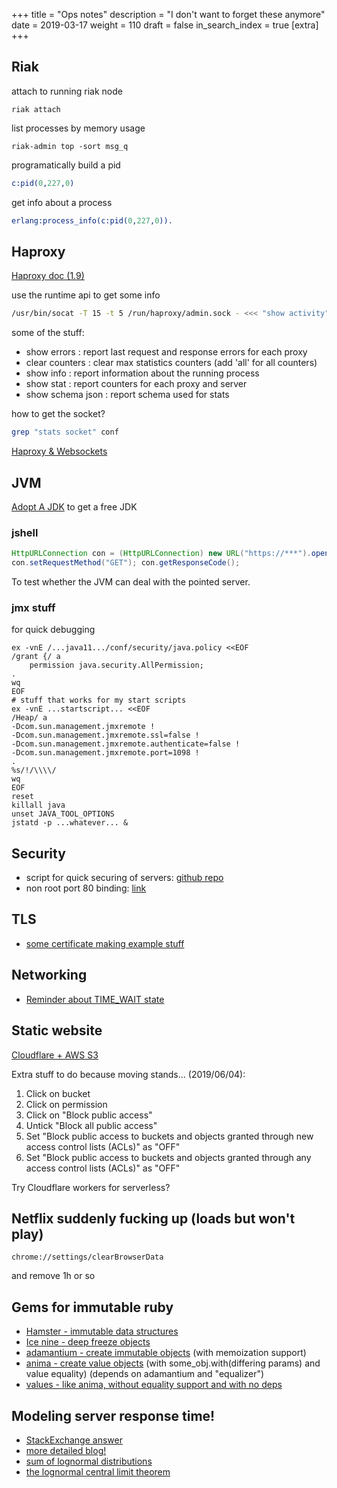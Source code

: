 +++
title = "Ops notes"
description = "I don't want to forget these anymore"
date = 2019-03-17
weight = 110
draft = false
in_search_index = true
[extra]
+++

## Riak

attach to running riak node
```shell
riak attach
```

list processes by memory usage

```shell
riak-admin top -sort msg_q
```

programatically build a pid

```erlang
c:pid(0,227,0)
```

get info about a process

```erlang
erlang:process_info(c:pid(0,227,0)).
```

## Haproxy

[Haproxy doc (1.9)](https://cbonte.github.io/haproxy-dconv/1.9/configuration.html)

use the runtime api to get some info

```bash
/usr/bin/socat -T 15 -t 5 /run/haproxy/admin.sock - <<< "show activity" 
```

some of the stuff:
- show errors    : report last request and response errors for each proxy
- clear counters : clear max statistics counters (add 'all' for all counters)
- show info      : report information about the running process
- show stat      : report counters for each proxy and server
- show schema json : report schema used for stats

how to get the socket?

```bash
grep "stats socket" conf
```

[Haproxy & Websockets](https://www.haproxy.com/blog/websockets-load-balancing-with-haproxy/)

## JVM

[Adopt A JDK](https://adoptopenjdk.net/) to get a free JDK

### jshell

```java
HttpURLConnection con = (HttpURLConnection) new URL("https://***").openConnection();
con.setRequestMethod("GET"); con.getResponseCode();
```

To test whether the JVM can deal with the pointed server.

### jmx stuff

for quick debugging

```shell
ex -vnE /...java11.../conf/security/java.policy <<EOF
/grant {/ a
    permission java.security.AllPermission;
.
wq
EOF
# stuff that works for my start scripts
ex -vnE ...startscript... <<EOF
/Heap/ a
-Dcom.sun.management.jmxremote !
-Dcom.sun.management.jmxremote.ssl=false !
-Dcom.sun.management.jmxremote.authenticate=false !
-Dcom.sun.management.jmxremote.port=1098 !
.
%s/!/\\\\/
wq
EOF
reset
killall java
unset JAVA_TOOL_OPTIONS
jstatd -p ...whatever... &
```
## Security

- script for quick securing of servers: [github repo](https://github.com/marshyski/quick-secure)
- non root port 80 binding: [link](https://wiki.apache.org/httpd/NonRootPortBinding)

## TLS

- [some certificate making example stuff](https://gist.github.com/ncw/9253562#file-makecert-sh)

## Networking

- [Reminder about TIME_WAIT state](https://vincent.bernat.ch/en/blog/2014-tcp-time-wait-state-linux)

## Static website

[Cloudflare + AWS S3](https://medium.com/pixelpoint/99-9-uptime-static-site-deployment-with-cloudflare-and-aws-s3-388e82b4b9b6)

Extra stuff to do because moving stands... (2019/06/04):
1. Click on bucket
2. Click on permission
3. Click on "Block public access"
4. Untick "Block all public access"
5. Set "Block public access to buckets and objects granted through new access control lists (ACLs)" as "OFF"
6. Set "Block public access to buckets and objects granted through any access control lists (ACLs)" as "OFF" 

Try Cloudflare workers for serverless?

## Netflix suddenly fucking up (loads but won't play)

```chrome://settings/clearBrowserData```

and remove 1h or so

## Gems for immutable ruby

- [Hamster - immutable data structures](https://github.com/hamstergem/hamster)
- [Ice nine - deep freeze objects](https://github.com/dkubb/ice_nine)
- [adamantium - create immutable objects](https://github.com/dkubb/adamantium) (with memoization support)
- [anima - create value objects](https://github.com/mbj/anima) (with some_obj.with(differing params) and value equality) (depends on adamantium and "equalizer")
- [values - like anima, without equality support and with no deps](https://github.com/tcrayford/values)

## Modeling server response time!

- [StackExchange answer](https://stats.stackexchange.com/questions/25709/what-distribution-is-most-commonly-used-to-model-server-response-time)
- [more detailed blog!](https://blog.simiacryptus.com/2015/10/modeling-network-latency.html)
- [sum of lognormal distributions](https://stats.stackexchange.com/questions/238529/the-sum-of-independent-lognormal-random-variables-appears-lognormal)
- [the lognormal central limit theorem](http://lognormalscheduling.blogspot.com/2011/11/fenton-wilkinson-approximation-and.html)
